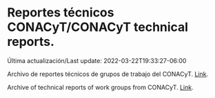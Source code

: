 # Reportes técnicos CONACyT/CONACyT technical reports.

Última actualización/Last update: 2022-03-22T19:33:27-06:00

Archivo de reportes técnicos de grupos de trabajo del CONACyT. [Link](https://salud.conacyt.mx/coronavirus/investigacion/productos/).

Archive of technical reports of work groups from CONACyT. [Link](https://salud.conacyt.mx/coronavirus/investigacion/productos/).
